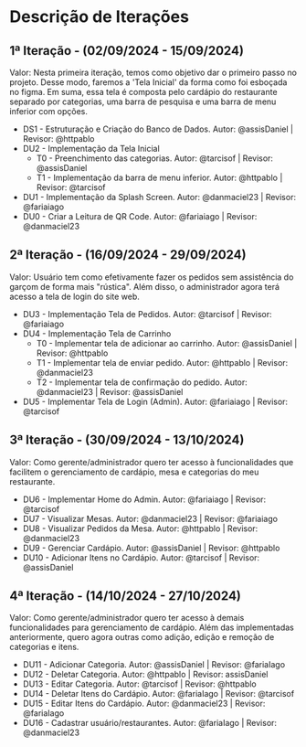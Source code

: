# Descrição de Iterações


## 1ª Iteração - (02/09/2024 - 15/09/2024)
Valor: Nesta primeira iteração, temos como objetivo dar o primeiro passo no projeto. Desse modo, faremos a 'Tela Inicial' da forma como foi esboçada no figma. Em suma, essa tela é composta pelo cardápio do restaurante separado por categorias, uma barra de pesquisa e uma barra de menu inferior com opções.

- DS1 - Estruturação e Criação do Banco de Dados. Autor: @assisDaniel | Revisor: @httpablo
- DU2 - Implementação da Tela Inicial
    - T0 - Preenchimento das categorias. Autor: @tarcisof | Revisor: @assisDaniel
    - T1 - Implementação da barra de menu inferior. Autor: @httpablo | Revisor: @tarcisof 
- DU1 - Implementação da Splash Screen. Autor: @danmaciel23 | Revisor: @fariaiago
- DU0 - Criar a Leitura de QR Code. Autor: @fariaiago | Revisor: @danmaciel23

## 2ª Iteração - (16/09/2024 - 29/09/2024)
Valor: Usuário tem como efetivamente fazer os pedidos sem assistência do garçom de forma mais "rústica". Além disso, o administrador agora terá acesso a tela de login do site web.

- DU3 - Implementação Tela de Pedidos. Autor: @tarcisof | Revisor: @fariaiago
- DU4 - Implementação Tela de Carrinho
    - T0 - Implementar tela de adicionar ao carrinho. Autor: @assisDaniel | Revisor: @httpablo
    - T1 - Implementar tela de enviar pedido. Autor: @httpablo | Revisor: @danmaciel23
    - T2 - Implementar tela de confirmação do pedido. Autor: @danmaciel23 | Revisor: @assisDaniel
- DU5 - Implementar Tela de Login (Admin). Autor: @fariaiago | Revisor: @tarcisof

## 3ª Iteração - (30/09/2024 - 13/10/2024)
Valor: Como gerente/administrador quero ter acesso à funcionalidades que facilitem o gerenciamento de cardápio, mesa e categorias do meu restaurante.

- DU6 - Implementar Home do Admin. Autor: @fariaiago | Revisor: @tarcisof
- DU7 - Visualizar Mesas. Autor: @danmaciel23 | Revisor: @fariaiago
- DU8 - Visualizar Pedidos da Mesa. Autor: @httpablo | Revisor: @danmaciel23
- DU9 - Gerenciar Cardápio. Autor: @assisDaniel | Revisor: @httpablo
- DU10 - Adicionar Itens no Cardápio. Autor: @tarcisof | Revisor: @assisDaniel

## 4ª Iteração - (14/10/2024 - 27/10/2024)
Valor: Como gerente/administrador quero ter acesso à demais funcionalidades para gerenciamento de cardápio. Além das implementadas anteriormente, quero agora outras como adição, edição e remoção de categorias e itens.

- DU11 - Adicionar Categoria. Autor: @assisDaniel | Revisor: @fariaIago
- DU12 - Deletar Categoria. Autor: @httpablo | Revisor: assisDaniel
- DU13 - Editar Categoria. Autor: @tarcisof | Revisor: @httpablo
- DU14 - Deletar Itens do Cardápio. Autor: @fariaIago | Revisor: @tarcisof
- DU15 - Editar Itens do Cardápio. Autor: @danmaciel23 | Revisor: @fariaIago
- DU16 - Cadastrar usuário/restaurantes. Autor: @fariaIago | Revisor: @danmaciel23